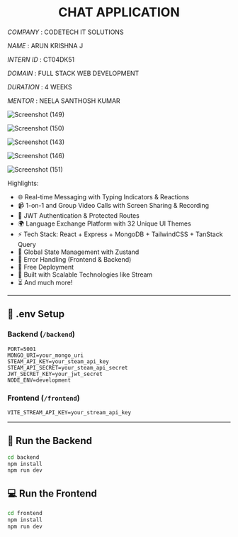 <h1 align="center">CHAT APPLICATION</h1>

*COMPANY*   : CODETECH IT SOLUTIONS

*NAME*      : ARUN KRISHNA J 

*INTERN ID* : CT04DK51

*DOMAIN*    : FULL STACK WEB DEVELOPMENT

*DURATION*  : 4 WEEKS

*MENTOR*     : NEELA SANTHOSH KUMAR

![Screenshot (149)](https://github.com/user-attachments/assets/3b3f4045-8991-4438-9955-4d1f557f8f5a)

![Screenshot (150)](https://github.com/user-attachments/assets/367568ea-7269-4f26-8081-dc7437e203d0)

![Screenshot (143)](https://github.com/user-attachments/assets/bc91056e-b565-4559-95ff-1bd4543f08ae)

![Screenshot (146)](https://github.com/user-attachments/assets/75b4c9e7-cb31-44bd-80a3-8ef32725ec9a)

![Screenshot (151)](https://github.com/user-attachments/assets/de8a37cc-cb0b-49d9-9315-edfb99ae3cad)


Highlights:

- 🌐 Real-time Messaging with Typing Indicators & Reactions
- 📹 1-on-1 and Group Video Calls with Screen Sharing & Recording
- 🔐 JWT Authentication & Protected Routes
- 🌍 Language Exchange Platform with 32 Unique UI Themes
- ⚡ Tech Stack: React + Express + MongoDB + TailwindCSS + TanStack Query
- 🧠 Global State Management with Zustand
- 🚨 Error Handling (Frontend & Backend)
- 🚀 Free Deployment
- 🎯 Built with Scalable Technologies like Stream
- ⏳ And much more!

---

## 🧪 .env Setup

### Backend (`/backend`)

```
PORT=5001
MONGO_URI=your_mongo_uri
STEAM_API_KEY=your_steam_api_key
STEAM_API_SECRET=your_steam_api_secret
JWT_SECRET_KEY=your_jwt_secret
NODE_ENV=development
```

### Frontend (`/frontend`)

```
VITE_STREAM_API_KEY=your_stream_api_key
```

---

## 🔧 Run the Backend

```bash
cd backend
npm install
npm run dev
```

## 💻 Run the Frontend

```bash
cd frontend
npm install
npm run dev
```
